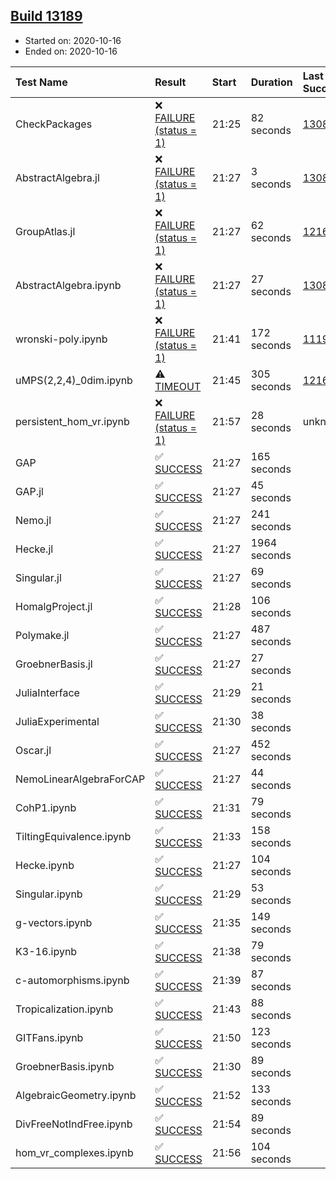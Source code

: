 ## [Build 13189](https://oscarci.mathematik.uni-kl.de/job/oscar/13189/)

* Started on: 2020-10-16
* Ended on: 2020-10-16

| Test Name    | Result | Start | Duration | Last Success | First Failure |
|:-------------|:-------|:------|:---------|:-------------|:--------------|
| CheckPackages | ❌ [FAILURE (status = 1)](https://oscarci.mathematik.uni-kl.de/job/oscar/13189/artifact/logs/build-13189/CheckPackages.log) | 21:25 | 82 seconds | [13085](https://oscarci.mathematik.uni-kl.de/job/oscar/13085/) | [13086](https://oscarci.mathematik.uni-kl.de/job/oscar/13086/) |
| AbstractAlgebra.jl | ❌ [FAILURE (status = 1)](https://oscarci.mathematik.uni-kl.de/job/oscar/13189/artifact/logs/build-13189/AbstractAlgebra.jl.log) | 21:27 | 3 seconds | [13085](https://oscarci.mathematik.uni-kl.de/job/oscar/13085/) | [13086](https://oscarci.mathematik.uni-kl.de/job/oscar/13086/) |
| GroupAtlas.jl | ❌ [FAILURE (status = 1)](https://oscarci.mathematik.uni-kl.de/job/oscar/13189/artifact/logs/build-13189/GroupAtlas.jl.log) | 21:27 | 62 seconds | [12167](https://oscarci.mathematik.uni-kl.de/job/oscar/12167/) | [12168](https://oscarci.mathematik.uni-kl.de/job/oscar/12168/) |
| AbstractAlgebra.ipynb | ❌ [FAILURE (status = 1)](https://oscarci.mathematik.uni-kl.de/job/oscar/13189/artifact/logs/build-13189/AbstractAlgebra.ipynb.log) | 21:27 | 27 seconds | [13085](https://oscarci.mathematik.uni-kl.de/job/oscar/13085/) | [13086](https://oscarci.mathematik.uni-kl.de/job/oscar/13086/) |
| wronski-poly.ipynb | ❌ [FAILURE (status = 1)](https://oscarci.mathematik.uni-kl.de/job/oscar/13189/artifact/logs/build-13189/wronski-poly.ipynb.log) | 21:41 | 172 seconds | [11192](https://oscarci.mathematik.uni-kl.de/job/oscar/11192/) | [11193](https://oscarci.mathematik.uni-kl.de/job/oscar/11193/) |
| uMPS(2,2,4)_0dim.ipynb | ⚠ [TIMEOUT](https://oscarci.mathematik.uni-kl.de/job/oscar/13189/artifact/logs/build-13189/uMPS-2-2-4-_0dim.ipynb.log) | 21:45 | 305 seconds | [12167](https://oscarci.mathematik.uni-kl.de/job/oscar/12167/) | [12168](https://oscarci.mathematik.uni-kl.de/job/oscar/12168/) |
| persistent_hom_vr.ipynb | ❌ [FAILURE (status = 1)](https://oscarci.mathematik.uni-kl.de/job/oscar/13189/artifact/logs/build-13189/persistent_hom_vr.ipynb.log) | 21:57 | 28 seconds | unknown | unknown |
| GAP | ✅ [SUCCESS](https://oscarci.mathematik.uni-kl.de/job/oscar/13189/artifact/logs/build-13189/GAP.log) | 21:27 | 165 seconds |  |  |
| GAP.jl | ✅ [SUCCESS](https://oscarci.mathematik.uni-kl.de/job/oscar/13189/artifact/logs/build-13189/GAP.jl.log) | 21:27 | 45 seconds |  |  |
| Nemo.jl | ✅ [SUCCESS](https://oscarci.mathematik.uni-kl.de/job/oscar/13189/artifact/logs/build-13189/Nemo.jl.log) | 21:27 | 241 seconds |  |  |
| Hecke.jl | ✅ [SUCCESS](https://oscarci.mathematik.uni-kl.de/job/oscar/13189/artifact/logs/build-13189/Hecke.jl.log) | 21:27 | 1964 seconds |  |  |
| Singular.jl | ✅ [SUCCESS](https://oscarci.mathematik.uni-kl.de/job/oscar/13189/artifact/logs/build-13189/Singular.jl.log) | 21:27 | 69 seconds |  |  |
| HomalgProject.jl | ✅ [SUCCESS](https://oscarci.mathematik.uni-kl.de/job/oscar/13189/artifact/logs/build-13189/HomalgProject.jl.log) | 21:28 | 106 seconds |  |  |
| Polymake.jl | ✅ [SUCCESS](https://oscarci.mathematik.uni-kl.de/job/oscar/13189/artifact/logs/build-13189/Polymake.jl.log) | 21:27 | 487 seconds |  |  |
| GroebnerBasis.jl | ✅ [SUCCESS](https://oscarci.mathematik.uni-kl.de/job/oscar/13189/artifact/logs/build-13189/GroebnerBasis.jl.log) | 21:27 | 27 seconds |  |  |
| JuliaInterface | ✅ [SUCCESS](https://oscarci.mathematik.uni-kl.de/job/oscar/13189/artifact/logs/build-13189/JuliaInterface.log) | 21:29 | 21 seconds |  |  |
| JuliaExperimental | ✅ [SUCCESS](https://oscarci.mathematik.uni-kl.de/job/oscar/13189/artifact/logs/build-13189/JuliaExperimental.log) | 21:30 | 38 seconds |  |  |
| Oscar.jl | ✅ [SUCCESS](https://oscarci.mathematik.uni-kl.de/job/oscar/13189/artifact/logs/build-13189/Oscar.jl.log) | 21:27 | 452 seconds |  |  |
| NemoLinearAlgebraForCAP | ✅ [SUCCESS](https://oscarci.mathematik.uni-kl.de/job/oscar/13189/artifact/logs/build-13189/NemoLinearAlgebraForCAP.log) | 21:27 | 44 seconds |  |  |
| CohP1.ipynb | ✅ [SUCCESS](https://oscarci.mathematik.uni-kl.de/job/oscar/13189/artifact/logs/build-13189/CohP1.ipynb.log) | 21:31 | 79 seconds |  |  |
| TiltingEquivalence.ipynb | ✅ [SUCCESS](https://oscarci.mathematik.uni-kl.de/job/oscar/13189/artifact/logs/build-13189/TiltingEquivalence.ipynb.log) | 21:33 | 158 seconds |  |  |
| Hecke.ipynb | ✅ [SUCCESS](https://oscarci.mathematik.uni-kl.de/job/oscar/13189/artifact/logs/build-13189/Hecke.ipynb.log) | 21:27 | 104 seconds |  |  |
| Singular.ipynb | ✅ [SUCCESS](https://oscarci.mathematik.uni-kl.de/job/oscar/13189/artifact/logs/build-13189/Singular.ipynb.log) | 21:29 | 53 seconds |  |  |
| g-vectors.ipynb | ✅ [SUCCESS](https://oscarci.mathematik.uni-kl.de/job/oscar/13189/artifact/logs/build-13189/g-vectors.ipynb.log) | 21:35 | 149 seconds |  |  |
| K3-16.ipynb | ✅ [SUCCESS](https://oscarci.mathematik.uni-kl.de/job/oscar/13189/artifact/logs/build-13189/K3-16.ipynb.log) | 21:38 | 79 seconds |  |  |
| c-automorphisms.ipynb | ✅ [SUCCESS](https://oscarci.mathematik.uni-kl.de/job/oscar/13189/artifact/logs/build-13189/c-automorphisms.ipynb.log) | 21:39 | 87 seconds |  |  |
| Tropicalization.ipynb | ✅ [SUCCESS](https://oscarci.mathematik.uni-kl.de/job/oscar/13189/artifact/logs/build-13189/Tropicalization.ipynb.log) | 21:43 | 88 seconds |  |  |
| GITFans.ipynb | ✅ [SUCCESS](https://oscarci.mathematik.uni-kl.de/job/oscar/13189/artifact/logs/build-13189/GITFans.ipynb.log) | 21:50 | 123 seconds |  |  |
| GroebnerBasis.ipynb | ✅ [SUCCESS](https://oscarci.mathematik.uni-kl.de/job/oscar/13189/artifact/logs/build-13189/GroebnerBasis.ipynb.log) | 21:30 | 89 seconds |  |  |
| AlgebraicGeometry.ipynb | ✅ [SUCCESS](https://oscarci.mathematik.uni-kl.de/job/oscar/13189/artifact/logs/build-13189/AlgebraicGeometry.ipynb.log) | 21:52 | 133 seconds |  |  |
| DivFreeNotIndFree.ipynb | ✅ [SUCCESS](https://oscarci.mathematik.uni-kl.de/job/oscar/13189/artifact/logs/build-13189/DivFreeNotIndFree.ipynb.log) | 21:54 | 89 seconds |  |  |
| hom_vr_complexes.ipynb | ✅ [SUCCESS](https://oscarci.mathematik.uni-kl.de/job/oscar/13189/artifact/logs/build-13189/hom_vr_complexes.ipynb.log) | 21:56 | 104 seconds |  |  |
